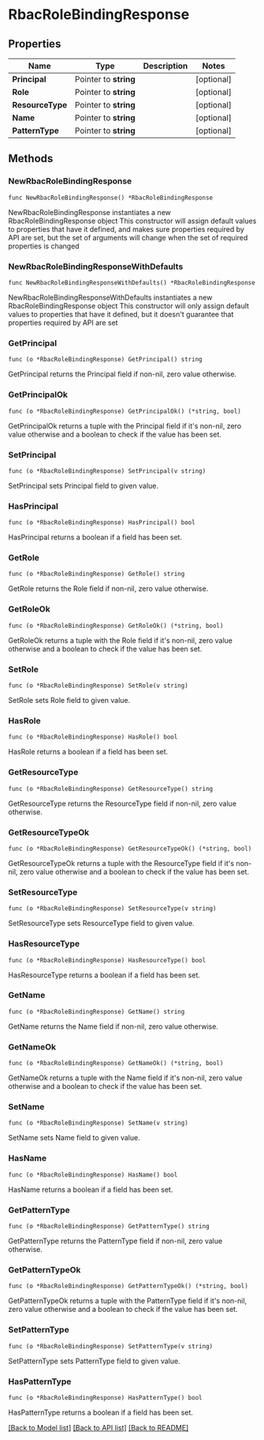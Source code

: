# RbacRoleBindingResponse

## Properties

Name | Type | Description | Notes
------------ | ------------- | ------------- | -------------
**Principal** | Pointer to **string** |  | [optional] 
**Role** | Pointer to **string** |  | [optional] 
**ResourceType** | Pointer to **string** |  | [optional] 
**Name** | Pointer to **string** |  | [optional] 
**PatternType** | Pointer to **string** |  | [optional] 

## Methods

### NewRbacRoleBindingResponse

`func NewRbacRoleBindingResponse() *RbacRoleBindingResponse`

NewRbacRoleBindingResponse instantiates a new RbacRoleBindingResponse object
This constructor will assign default values to properties that have it defined,
and makes sure properties required by API are set, but the set of arguments
will change when the set of required properties is changed

### NewRbacRoleBindingResponseWithDefaults

`func NewRbacRoleBindingResponseWithDefaults() *RbacRoleBindingResponse`

NewRbacRoleBindingResponseWithDefaults instantiates a new RbacRoleBindingResponse object
This constructor will only assign default values to properties that have it defined,
but it doesn't guarantee that properties required by API are set

### GetPrincipal

`func (o *RbacRoleBindingResponse) GetPrincipal() string`

GetPrincipal returns the Principal field if non-nil, zero value otherwise.

### GetPrincipalOk

`func (o *RbacRoleBindingResponse) GetPrincipalOk() (*string, bool)`

GetPrincipalOk returns a tuple with the Principal field if it's non-nil, zero value otherwise
and a boolean to check if the value has been set.

### SetPrincipal

`func (o *RbacRoleBindingResponse) SetPrincipal(v string)`

SetPrincipal sets Principal field to given value.

### HasPrincipal

`func (o *RbacRoleBindingResponse) HasPrincipal() bool`

HasPrincipal returns a boolean if a field has been set.

### GetRole

`func (o *RbacRoleBindingResponse) GetRole() string`

GetRole returns the Role field if non-nil, zero value otherwise.

### GetRoleOk

`func (o *RbacRoleBindingResponse) GetRoleOk() (*string, bool)`

GetRoleOk returns a tuple with the Role field if it's non-nil, zero value otherwise
and a boolean to check if the value has been set.

### SetRole

`func (o *RbacRoleBindingResponse) SetRole(v string)`

SetRole sets Role field to given value.

### HasRole

`func (o *RbacRoleBindingResponse) HasRole() bool`

HasRole returns a boolean if a field has been set.

### GetResourceType

`func (o *RbacRoleBindingResponse) GetResourceType() string`

GetResourceType returns the ResourceType field if non-nil, zero value otherwise.

### GetResourceTypeOk

`func (o *RbacRoleBindingResponse) GetResourceTypeOk() (*string, bool)`

GetResourceTypeOk returns a tuple with the ResourceType field if it's non-nil, zero value otherwise
and a boolean to check if the value has been set.

### SetResourceType

`func (o *RbacRoleBindingResponse) SetResourceType(v string)`

SetResourceType sets ResourceType field to given value.

### HasResourceType

`func (o *RbacRoleBindingResponse) HasResourceType() bool`

HasResourceType returns a boolean if a field has been set.

### GetName

`func (o *RbacRoleBindingResponse) GetName() string`

GetName returns the Name field if non-nil, zero value otherwise.

### GetNameOk

`func (o *RbacRoleBindingResponse) GetNameOk() (*string, bool)`

GetNameOk returns a tuple with the Name field if it's non-nil, zero value otherwise
and a boolean to check if the value has been set.

### SetName

`func (o *RbacRoleBindingResponse) SetName(v string)`

SetName sets Name field to given value.

### HasName

`func (o *RbacRoleBindingResponse) HasName() bool`

HasName returns a boolean if a field has been set.

### GetPatternType

`func (o *RbacRoleBindingResponse) GetPatternType() string`

GetPatternType returns the PatternType field if non-nil, zero value otherwise.

### GetPatternTypeOk

`func (o *RbacRoleBindingResponse) GetPatternTypeOk() (*string, bool)`

GetPatternTypeOk returns a tuple with the PatternType field if it's non-nil, zero value otherwise
and a boolean to check if the value has been set.

### SetPatternType

`func (o *RbacRoleBindingResponse) SetPatternType(v string)`

SetPatternType sets PatternType field to given value.

### HasPatternType

`func (o *RbacRoleBindingResponse) HasPatternType() bool`

HasPatternType returns a boolean if a field has been set.


[[Back to Model list]](../README.md#documentation-for-models) [[Back to API list]](../README.md#documentation-for-api-endpoints) [[Back to README]](../README.md)


